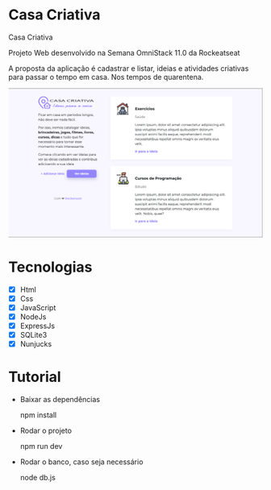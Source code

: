 # Casa Criativa

Casa Criativa

Projeto Web desenvolvido na Semana OmniStack 11.0 da Rockeatseat

A proposta da aplicação é cadastrar e listar, ideias e atividades criativas para passar o tempo em casa. Nos tempos de quarentena.

![](public/casacriativa-home.png)

# Tecnologias
- [x]  Html
- [x]  Css
- [x]  JavaScript
- [x]  NodeJs
- [x]  ExpressJs
- [x]  SQLite3
- [x]  Nunjucks

# Tutorial

- Baixar as dependências

    npm install

- Rodar o projeto

    npm run dev

- Rodar o banco, caso seja necessário

    node db.js

